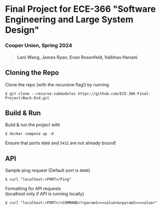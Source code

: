 # Final Project for ECE-366 "Software Engineering and Large System Design"
### Cooper Union, Spring 2024
> #### Lani Wang, James Ryan, Evan Rosenfeld, Vaibhav Hariani

## Cloning the Repo
Clone the repo (with the recursive flag!) by running
```
$ git clone --recurse-submodules https://github.com/ECE-366-Final-Project/Back-End.git
```

## Build & Run  
Build & run the project with <br>
```
$ docker compose up -d
```
Ensure that ports `8080` and `5432` are not already bound! <br>

## API
Sample ping request (Default port is `8080`)        <br>
```
$ curl "localhost:<PORT>/Ping"
```

Formatting for API requests                 <br>
(localhost only if API is running locally)  <br>
```
$ curl "localhost:<PORT>/<COMMAND>?<param1>=<value>&<param2>=<value>"
```
